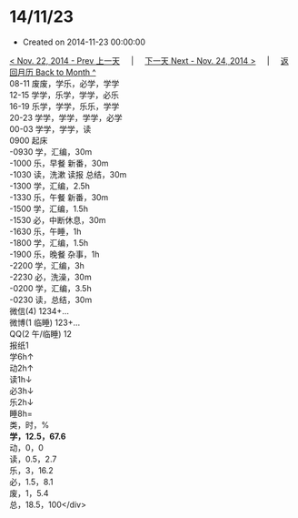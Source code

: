 # 14/11/23

* Created on 2014-11-23 00:00:00

[&lt; Nov. 22, 2014 - Prev 上一天](d22.md)     \|     [下一天 Next - Nov. 24, 2014 &gt;](d24.md)     \|     [返回月历 Back to Month ^](index.md)   
08-11 废废，学乐，必学，学学  
12-15 学学，乐学，学学，必乐  
16-19 乐学，学学，乐乐，学学  
20-23 学学，学学，学学，必学  
00-03 学学，学学，读  
0900 起床  
-0930 学，汇编，30m  
-1000 乐，早餐 新番，30m  
-1030 读，洗漱 读报 总结，30m  
-1300 学，汇编，2.5h  
-1330 乐，午餐 新番，30m  
-1500 学，汇编，1.5h  
-1530 必，中断休息，30m  
-1630 乐，午睡，1h  
-1800 学，汇编，1.5h  
-1900 乐，晚餐 杂事，1h  
-2200 学，汇编，3h  
-2230 必，洗澡，30m  
-0200 学，汇编，3.5h  
-0230 读，总结，30m  
微信\(4\) 1234+…  
微博\(1 临睡\) 123+…  
QQ\(2 午/临睡\) 12  
报纸1  
学6h↑  
动2h↑  
读1h↓  
必3h↓  
乐2h↓  
睡8h=  
类，时，%  
**学，12.5，67.6**  
动，0，0  
读，0.5，2.7  
乐，3，16.2  
必，1.5，8.1  
废，1，5.4  
总，18.5，100&lt;/div&gt;

